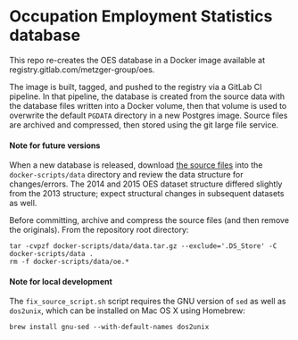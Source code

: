 # Occupation Employment Statistics database

This repo re-creates the OES database in a Docker image available at registry.gitlab.com/metzger-group/oes<tag>.

The image is built, tagged, and pushed to the registry via a GitLab CI pipeline. In that pipeline, the database is created from the source data with the database files written into a Docker volume, then that volume is used to overwrite the default `PGDATA` directory in a new Postgres image. Source files are archived and compressed, then stored using the git large file service.

#### Note for future versions

When a new database is released, download [the source files](http://download.bls.gov/pub/time.series/oe/) into the `docker-scripts/data` directory and review the data structure for changes/errors. The 2014 and 2015 OES dataset structure differed slightly from the 2013 structure; expect structural changes in subsequent datasets as well.

Before committing, archive and compress the source files (and then remove the originals). From the repository root directory:

    tar -cvpzf docker-scripts/data/data.tar.gz --exclude='.DS_Store' -C docker-scripts/data .
    rm -f docker-scripts/data/oe.*

#### Note for local development

The `fix_source_script.sh` script requires the GNU version of `sed` as well as `dos2unix`, which can be installed on Mac OS X using Homebrew:

    brew install gnu-sed --with-default-names dos2unix
